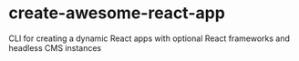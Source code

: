 # create-awesome-react-app
CLI for creating a dynamic React apps with optional React frameworks and headless CMS instances

